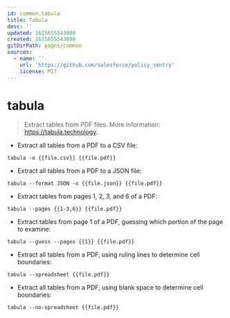 ```yaml
---
id: common.tabula
title: Tabula
desc: ''
updated: 1615655543088
created: 1615655543088
gitDirPath: pages/common
sources:
  - name: ''
    url: 'https://github.com/salesforce/policy_sentry'
    license: MIT
---
```

# tabula

> Extract tables from PDF files.
> More information: <https://tabula.technology>.

- Extract all tables from a PDF to a CSV file:

`tabula -o {{file.csv}} {{file.pdf}}`

- Extract all tables from a PDF to a JSON file:

`tabula --format JSON -o {{file.json}} {{file.pdf}}`

- Extract tables from pages 1, 2, 3, and 6 of a PDF:

`tabula --pages {{1-3,6}} {{file.pdf}}`

- Extract tables from page 1 of a PDF, guessing which portion of the page to examine:

`tabula --guess --pages {{1}} {{file.pdf}}`

- Extract all tables from a PDF, using ruling lines to determine cell boundaries:

`tabula --spreadsheet {{file.pdf}}`

- Extract all tables from a PDF, using blank space to determine cell boundaries:

`tabula --no-spreadsheet {{file.pdf}}`

